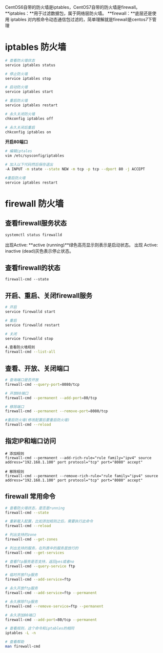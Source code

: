 CentOS6自带的防火墙是iptables，CentOS7自带的防火墙是firewall。
**iptables：**用于过滤数据包，属于网络层防火墙。
**firewall：**底层还是使用 iptables 对内核命令动态通信包过滤的，简单理解就是firewall是centos7下管理


# iptables 防火墙
```bash
# 查看防火墙状态
service iptables status

# 停止防火墙
service iptables stop

# 启动防火墙
service iptables start

# 重启防火墙
service iptables restart

# 永久关闭防火墙
chkconfig iptables off

# 永久关闭后重启
chkconfig iptables on
```


**开启80端口**
```bash
# 编辑iptales
vim /etc/sysconfig/iptables

# 加入以下代码然后保存退出
-A INPUT -m state --state NEW -m tcp -p tcp --dport 80 -j ACCEPT

#重启防火墙
service iptables restart
```


# firewall 防火墙


## 查看firewall服务状态
```bash
systemctl status firewalld
```
出现Active: **active (running)**绿色高亮显示则表示是启动状态。 出现 Active: inactive (dead)灰色表示停止状态。

## 查看firewall的状态
```shell
firewall-cmd --state
```


## 开启、重启、关闭firewall服务
```bash
# 开启
service firewalld start

# 重启
service firewalld restart

# 关闭
service firewalld stop

4.查看防火墙规则
firewall-cmd --list-all
```
## 查看、开放、关闭端口
```bash
# 查询端口是否开放
firewall-cmd --query-port=8080/tcp

# 开放80端口
firewall-cmd --permanent --add-port=80/tcp

# 移除端口
firewall-cmd --permanent --remove-port=8080/tcp

#重启防火墙(修改配置后要重启防火墙)
firewall-cmd --reload
```

## 指定IP和端口访问
```
# 添加规则
firewall-cmd --permanent --add-rich-rule="rule family="ipv4" source address="192.168.1.100" port protocol="tcp" port="8080" accept"

# 移除规则
firewall-cmd --permanent --remove-rich-rule="rule family="ipv4" source address="192.168.1.100" port protocol="tcp" port="8080" accept"
```

## firewall 常用命令
```bash
# 查看防火墙状态，是否是running
firewall-cmd --state

# 重新载入配置，比如添加规则之后，需要执行此命令
firewall-cmd --reload

# 列出支持的zone
firewall-cmd --get-zones

# 列出支持的服务，在列表中的服务是放行的
firewall-cmd --get-services

# 查看ftp服务是否支持，返回yes或者no
firewall-cmd --query-service ftp

# 临时开放ftp服务
firewall-cmd --add-service=ftp

# 永久开放ftp服务
firewall-cmd --add-service=ftp --permanent

# 永久移除ftp服务
firewall-cmd --remove-service=ftp --permanent

# 永久添加80端口
firewall-cmd --add-port=80/tcp --permanent

# 查看规则，这个命令和iptables的相同
iptables -L -n

# 查看帮助
man firewall-cmd
```
        
